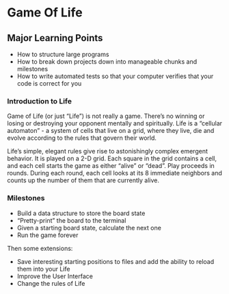# Game Of Life

## Major Learning Points

- How to structure large programs
- How to break down projects down into manageable chunks and milestones
- How to write automated tests so that your computer verifies that your code is correct for you

### Introduction to Life

Game of Life (or just “Life”) is not really a game. There’s no winning or losing or destroying your opponent mentally and spiritually. Life is a “cellular automaton” - a system of cells that live on a grid, where they live, die and evolve according to the rules that govern their world.

Life’s simple, elegant rules give rise to astonishingly complex emergent behavior. It is played on a 2-D grid. Each square in the grid contains a cell, and each cell starts the game as either “alive” or “dead”. Play proceeds in rounds. During each round, each cell looks at its 8 immediate neighbors and counts up the number of them that are currently alive.

### Milestones

- Build a data structure to store the board state
- “Pretty-print” the board to the terminal
- Given a starting board state, calculate the next one
- Run the game forever

Then some extensions:

- Save interesting starting positions to files and add the ability to reload them into your Life
- Improve the User Interface
- Change the rules of Life

